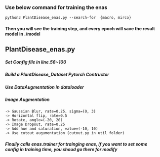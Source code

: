 ### Use below command for training the enas 

```
python3 PlantDisease_enas.py --search-for  {macro, mirco}
```
#### Then you will see the training step, and every epoch will save the result model in ./model  

## PlantDisease_enas.py
##### Set Config file in line.56~100
##### Build a PlantDisease_Dataset Pytorch Contructor
##### Use DataAugmentation in dataloader 
##### Image Augmentation
```
-> Gaussian Blur, rate=0.25, sigma=(0, 3)
-> Horizontal flip, rate=0.5
-> Rotate, angle=(-20, 20)
-> Image Dropout, rate=0.25
-> Add hue and saturation, value=(-10, 10)
-> Use cutout augumentation (cutout.py in util folder) 
```
##### Finally calls enas.trainer for trainging enas, if you want to set some config in training time, you shoud go there for modify
